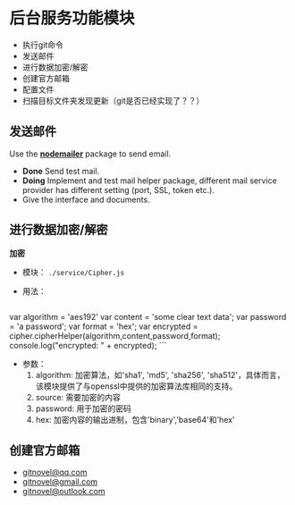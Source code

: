 # 后台服务功能模块

+ 执行git命令
+ 发送邮件
+ 进行数据加密/解密
+ 创建官方邮箱
+ 配置文件
+ 扫描目标文件夹发现更新（git是否已经实现了？？）



## 发送邮件

Use the [<b>nodemailer</b>](http://nodemailer.com) package to send email.

+ <b>Done</b> Send test mail. 
+ <b>Doing</b> Implement and test mail helper package, different mail service provider has different setting (port, SSL, token etc.).
+ Give the interface and documents. 

## 进行数据加密/解密
<b>加密</b>

+ 模块： `./service/Cipher.js`
+ 用法：

	```
var algorithm = 'aes192'
var content = 'some clear text data';
var password = 'a password';
var format = 'hex';
var encrypted = cipher.cipherHelper(algorithm,content,password,format);
console.log("encrypted: " + encrypted);
	```
+ 参数：
	1. algorithm: 加密算法，如'sha1', 'md5', 'sha256', 'sha512'，具体而言，该模块提供了与openssl中提供的加密算法库相同的支持。
	2. source: 需要加密的内容
	3. password: 用于加密的密码
	4. hex: 加密内容的输出进制，包含'binary','base64'和'hex'

## 创建官方邮箱
+ gitnovel@qq.com
+ gitnovel@gmail.com
+ gitnovel@outlook.com
